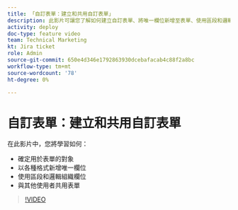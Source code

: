 ```yaml
---
title: 「自訂表單：建立和共用自訂表單」
description: 此影片可讓您了解如何建立自訂表單、將唯一欄位新增至表單、使用區段和邏輯組織欄位，以及與使用者共用表單。
activity: deploy
doc-type: feature video
team: Technical Marketing
kt: Jira ticket
role: Admin
source-git-commit: 650e4d346e1792863930dcebafacab4c88f2a8bc
workflow-type: tm+mt
source-wordcount: '78'
ht-degree: 0%

---
```


# 自訂表單：建立和共用自訂表單

在此影片中，您將學習如何：

* 確定用於表單的對象
* 以各種格式新增唯一欄位
* 使用區段和邏輯組織欄位
* 與其他使用者共用表單

>[!VIDEO](https://video.tv.adobe.com/v/335172/?quality=12&learn=on)
